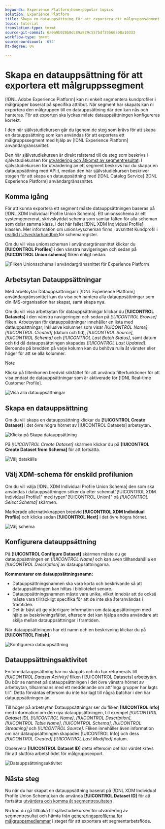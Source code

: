 ```yaml
---
keywords: Experience Platform;home;popular topics
solution: Experience Platform
title: Skapa en datauppsättning för att exportera ett målgruppssegment
topic: tutorial
translation-type: tm+mt
source-git-commit: 6a0a9b020b0dc89a829c557bdf29b66508a10333
workflow-type: tm+mt
source-wordcount: '674'
ht-degree: 0%

---
```



# Skapa en datauppsättning för att exportera ett målgruppssegment

[!DNL Adobe Experience Platform] kan ni enkelt segmentera kundprofiler i målgrupper baserat på specifika attribut. När segment har skapats kan ni exportera den målgruppen till en datauppsättning där den kan nås och hanteras. För att exporten ska lyckas måste datauppsättningen konfigureras korrekt.

I den här självstudiekursen går du igenom de steg som krävs för att skapa en datauppsättning som kan användas för att exportera ett målgruppssegment med hjälp av [!DNL Experience Platform] användargränssnittet.

Den här självstudiekursen är direkt relaterad till de steg som beskrivs i självstudiekursen för [utvärdering och åtkomst av segmentresultat](./evaluate-a-segment.md). I självstudiekursen för utvärdering av ett segment beskrivs hur du skapar en datauppsättning med API:t, medan den här självstudiekursen beskriver stegen för att skapa en datauppsättning med [!DNL Catalog Service] [!DNL Experience Platform] användargränssnittet.

## Komma igång

För att kunna exportera ett segment måste datauppsättningen baseras på [!DNL XDM Individual Profile Union Schema]. Ett unionsschema är ett systemgenererat, skrivskyddat schema som samlar fälten för alla scheman som delar samma klass, i det här fallet [!DNL XDM Individual Profile] klassen. Mer information om unionsvyscheman finns i avsnittet Kundprofil i [realtid i Utvecklarhandbok](../../xdm/schema/composition.md#union)för schemaregister.

Om du vill visa unionsscheman i användargränssnittet klickar du **[!UICONTROL Profiles]** i den vänstra navigeringen och sedan på **[!UICONTROL Union schema]** fliken enligt nedan.

![Fliken Unionsschema i användargränssnittet för Experience Platform](../images/tutorials/segment-export-dataset/union-schema-ui.png)


## Arbetsytan Datauppsättningar

Med arbetsytan Datauppsättningar i [!DNL Experience Platform] användargränssnittet kan du visa och hantera alla datauppsättningar som din IMS-organisation har skapat, samt skapa nya.

Om du vill visa arbetsytan för datauppsättningar klickar du **[!UICONTROL Datasets]** i den vänstra navigeringen och sedan på *[!UICONTROL Browse]* fliken. Arbetsytan för datauppsättningar innehåller en lista med datauppsättningar, inklusive kolumner som visar *[!UICONTROL Name]*, *[!UICONTROL Created]* (datum och tid), *[!UICONTROL Source]*, *[!UICONTROL Schema]* och *[!UICONTROL Last Batch Status]*, samt datum och tid då datauppsättningen skapades *[!UICONTROL Last Updated]*. Beroende på bredden på varje kolumn kan du behöva rulla åt vänster eller höger för att se alla kolumner.

>[!NOTE]
>
>Klicka på filterikonen bredvid sökfältet för att använda filterfunktioner för att visa endast de datauppsättningar som är aktiverade för [!DNL Real-time Customer Profile].

![Visa alla datauppsättningar](../images/tutorials/segment-export-dataset/datasets-workspace.png)

## Skapa en datauppsättning

Om du vill skapa en datauppsättning klickar du **[!UICONTROL Create Dataset]** i det övre högra hörnet av [!UICONTROL Datasets] arbetsytan.

![Klicka på Skapa datauppsättning](../images/tutorials/segment-export-dataset/dataset-click-create.png)

På *[!UICONTROL Create Dataset]* skärmen klickar du på **[!UICONTROL Create Dataset from Schema]** för att fortsätta.

![Välj datakälla](../images/tutorials/segment-export-dataset/create-dataset.png)

## Välj XDM-schema för enskild profilunion

Om du vill välja [!DNL XDM Individual Profile Union Schema] den som ska användas i datauppsättningen söker du efter schemat&quot;[!UICONTROL XDM Individual Profile]&quot; med typen&quot;[!UICONTROL Union]&quot; på *[!UICONTROL Select Schema]* skärmen.

Markerade alternativknappen bredvid **[!UICONTROL XDM Individual Profile]** och klicka sedan **[!UICONTROL Next]** i det övre högra hörnet.

![Välj schema](../images/tutorials/segment-export-dataset/select-schema.png)

## Konfigurera datauppsättning

På **[!UICONTROL Configure Dataset]** skärmen måste du ge datauppsättningen en *[!UICONTROL Name]* och kan även tillhandahålla en *[!UICONTROL Description]* av datauppsättningarna.

**Kommentarer om datauppsättningsnamn:**
- Datauppsättningsnamnen ska vara korta och beskrivande så att datauppsättningen kan hittas i biblioteket senare.
- Datauppsättningsnamnen måste vara unika, vilket innebär att de också måste vara tillräckligt specifika för att de inte ska återanvändas i framtiden.
- Det är bäst att ge ytterligare information om datauppsättningen med hjälp av beskrivningsfältet, eftersom det kan hjälpa andra användare att skilja mellan datauppsättningar i framtiden.

När datauppsättningen har ett namn och en beskrivning klickar du på **[!UICONTROL Finish]**.

![Konfigurera datauppsättning](../images/tutorials/segment-export-dataset/configure-dataset.png)

## Datauppsättningsaktivitet

En tom datauppsättning har nu skapats och du har returnerats till *[!UICONTROL Dataset Activity]* fliken i [!UICONTROL Datasets] arbetsytan. Du bör se namnet på datauppsättningen i det övre vänstra hörnet av arbetsytan, tillsammans med ett meddelande om att&quot;Inga grupper har lagts till&quot;. Detta förväntas eftersom du inte har lagt till några batchar i den här datauppsättningen än.

Till höger på arbetsytan Datauppsättningar ser du fliken **[!UICONTROL Info]** med information om den nya datauppsättningen, till exempel *[!UICONTROL Dataset ID]*, *[!UICONTROL Name]*, *[!UICONTROL Description]*, *[!UICONTROL Table Name]*, *[!UICONTROL Schema]*, *[!UICONTROL Streaming]* och *[!UICONTROL Source]*. Fliken innehåller även information om när datauppsättningen skapades [!UICONTROL Info] och dess *[!UICONTROL Created]* *[!UICONTROL Last Modified]* datum.

Observera **[!UICONTROL Dataset ID]** detta eftersom det här värdet krävs för att slutföra arbetsflödet för målgruppsexport.

![Datauppsättningsaktivitet](../images/tutorials/segment-export-dataset/dataset-activity.png)

## Nästa steg

Nu när du har skapat en datauppsättning baserat på [!DNL XDM Individual Profile Union Schema]kan du använda **[!UICONTROL Dataset ID]** för att fortsätta [utvärdera och komma åt segmentresultaten](./evaluate-a-segment.md) .

Nu kan du gå tillbaka till självstudiekursen för utvärdering av segmentresultat och hämta från [genereringsprofilerna för målgruppsmedlemmar](./evaluate-a-segment.md#generate-profiles) i steget för att exportera ett segmentarbetsflöde.
